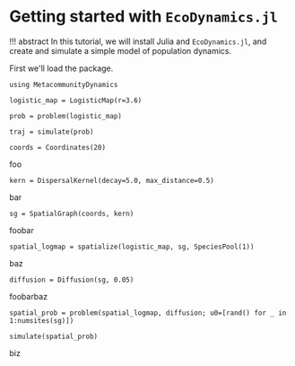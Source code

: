 # Getting started with `EcoDynamics.jl`

!!! abstract
    In this tutorial, we will install Julia and `EcoDynamics.jl`, and create and simulate a simple model of population dynamics.  


First we'll load the package. 

```@example 1
using MetacommunityDynamics
```

```@example 1
logistic_map = LogisticMap(r=3.6)
  ```

```@example 1
prob = problem(logistic_map)
```

```@example 1
traj = simulate(prob)
```


```@example 1
coords = Coordinates(20)
```

foo

```@example 1
kern = DispersalKernel(decay=5.0, max_distance=0.5)
```

bar

```@example 1
sg = SpatialGraph(coords, kern)
```
foobar

```@example 1
spatial_logmap = spatialize(logistic_map, sg, SpeciesPool(1))
```

baz


```@example 1
diffusion = Diffusion(sg, 0.05)
```

foobarbaz

```@example 1
spatial_prob = problem(spatial_logmap, diffusion; u0=[rand() for _ in 1:numsites(sg)])
```

```@example 1
simulate(spatial_prob)
```
biz



